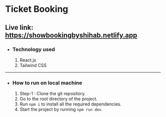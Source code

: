 # Ticket Booking
## Live link: https://showbookingbyshihab.netlify.app

- ### Technology used
    1. React.js
    2. Tailwind CSS
    

---
- ### How to run on local machine
    1. Step-1 : Clone the git repository.
    2. Go to the root directory of the project.
    3. Run `npm i` to install all the required dependencies.
    4. Start the project by running `npm run dev`.

